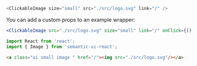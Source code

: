 ```js
<ClickableImage size="small" src="./src/logo.svg" link="/" />
```

You can add a custom props to an example wrapper:

```jsx { "props": { "src": "./src/logo.svg" "size": "small" } }
<ClickableImage src="./src/logo.svg" size="small" link="/" onClick={() => { alert('You clicked me!')}}/>

```

```jsx static
import React from 'react';
import { Image } from 'semantic-ui-react';
```


```html
<a class="ui small image " href="/"><img src="./src/logo.svg"/></a>
```